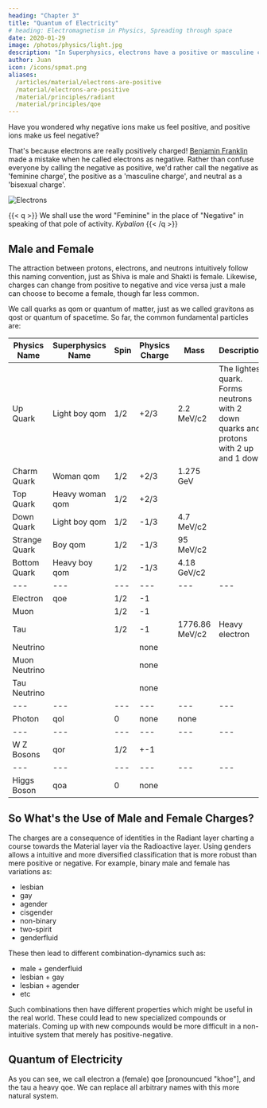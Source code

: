 ```yaml
---
heading: "Chapter 3"
title: "Quantum of Electricity"
# heading: Electromagnetism in Physics, Spreading through space
date: 2020-01-29
image: /photos/physics/light.jpg
description: "In Superphysics, electrons have a positive or masculine charge while protons have a negative or feminine charge. This is in line with the male Yang and the female Yin"
author: Juan
icon: /icons/spmat.png
aliases:
  /articles/material/electrons-are-positive
  /material/electrons-are-positive
  /material/principles/radiant
  /material/principles/qoe  
---
```




Have you wondered why negative ions make us feel positive, and positive ions make us feel negative? 

That's because electrons are really positively charged! [Benjamin Franklin](https://whyy.org/articles/does-our-confusing-electrical-nomenclature-start-with-ben-franklins-theory) made a mistake when he called electrons as negative. Rather than confuse everyone by calling the negative as positive, we'd rather call the negative as 'feminine charge', the positive as a 'masculine charge', and neutral as a 'bisexual charge'. 

![Electrons](https://sorasystem.sirv.com/screens/electron.png)


{{< q >}}
We shall use the word "Feminine" in the place of "Negative" in speaking of that pole of activity.
<cite>Kybalion</cite>
{{< /q >}}


## Male and Female

The attraction between protons, electrons, and neutrons intuitively follow this naming convention, just as Shiva is male and Shakti is female. Likewise, charges can change from positive to negative and vice versa just a male can choose to become a female, though far less common.

We call quarks as qom or quantum of matter, just as we called gravitons as qost or quantum of spacetime. So far, the common fundamental particles are:

| Physics Name | Superphysics Name | Spin | Physics Charge | Mass | Description |
| --- | --- | --- | --- | --- | --- |
| Up Quark | Light boy qom | 1/2 | +2/3 | 2.2 MeV/c2 | The lightest quark. <br>Forms neutrons with 2 down quarks and<br> protons with 2 up and 1 down |
| Charm Quark | Woman qom | 1/2 | +2/3 | 1.275 GeV |  |
| Top Quark | Heavy woman qom | 1/2 | +2/3 |  |  |
| Down Quark | Light boy qom | 1/2 | -1/3 | 4.7 MeV/c2 |  |
| Strange Quark | Boy qom | 1/2 | -1/3 | 95 MeV/c2 |  |
| Bottom Quark | Heavy boy qom | 1/2 | -1/3 | 4.18 GeV/c2 |  |
| --- | --- | --- | --- | --- | --- |
| Electron | qoe | 1/2 | -1 |  |  |
| Muon | | 1/2 | -1 |  | |
| Tau | | 1/2 | -1 | 1776.86 MeV/c2 | Heavy electron |
| Neutrino | |  | none |  |  |
| Muon Neutrino | |  | none |  |  |
| Tau Neutrino | |  | none |  |  |
| --- | --- | --- | --- | --- | --- |
| Photon | qol | 0 | none | none |  |
| --- | --- | --- | --- | --- | --- |
| W Z Bosons | qor | 1/2 | +-1 | |  |
| --- | --- | --- | --- | --- | --- |
| Higgs Boson | qoa | 0 | none |  |  |


## So What's the Use of Male and Female Charges? 

The charges are a consequence of identities in the Radiant layer charting a course towards the Material layer via the Radioactive layer. Using genders allows a intuitive and more diversified classification that is more robust than mere positive or negative. For example, binary male and female has variations as:

- lesbian
- gay
- agender
- cisgender
- non-binary
- two-spirit
- genderfluid    

These then lead to different combination-dynamics such as:

- male + genderfluid
- lesbian + gay
- lesbian + agender
- etc

Such combinations then have different properties which might be useful in the real world. These could lead to new specialized compounds or materials. Coming up with new compounds would be more difficult in a non-intuitive system that merely has positive-negative. 


## Quantum of Electricity 

As you can see, we call electron a (female) qoe [pronouncued "khoe"], and the tau a heavy qoe. We can replace all arbitrary names with this more natural system.
